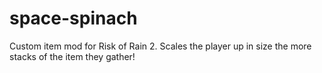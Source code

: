 # space-spinach
Custom item mod for Risk of Rain 2. Scales the player up in size the more stacks of the item they gather!
